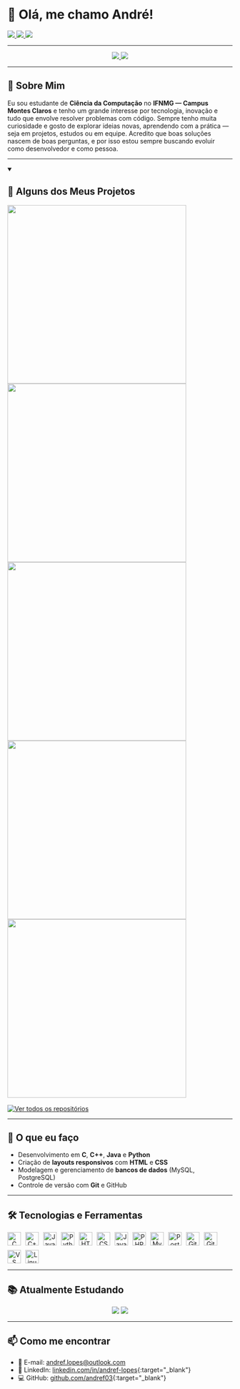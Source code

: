 <h1>👋 Olá, me chamo André!</h1>

<a href="https://www.linkedin.com/in/andref-lopes/" target="_blank">
  <img src="https://img.shields.io/badge/-André%20Felipe-blue?style=flat&logo=Linkedin&logoColor=white" />
</a>
<a href="https://github.com/andref03" target="_blank">
  <img src="https://img.shields.io/github/followers/andref03?label=Seguidores&style=social" />
</a>
<a href="https://github.com/andref03?tab=stars" target="_blank">
  <img src="https://img.shields.io/github/stars/andref03?style=social" />
</a>

<hr />

<div align="center">
  <a href="https://github.com/andref03" target="_blank">
    <img src="https://github-readme-stats.vercel.app/api?username=andref03&show_icons=true&theme=tokyonight&cache_seconds=300" />
  </a>
  <a href="https://github.com/andref03" target="_blank">
    <img src="https://github-readme-stats.vercel.app/api/top-langs/?username=andref03&layout=compact&theme=tokyonight&cache_seconds=300&langs_count=10" />
  </a>
</div>


---

## 🚀 Sobre Mim

Eu sou estudante de **Ciência da Computação** no **IFNMG — Campus Montes Claros** e tenho um grande interesse por tecnologia, inovação e tudo que envolve resolver problemas com código. Sempre tenho muita curiosidade e gosto de explorar ideias novas, aprendendo com a prática — seja em projetos, estudos ou em equipe. Acredito que boas soluções nascem de boas perguntas, e por isso estou sempre buscando evoluir como desenvolvedor e como pessoa.

---

<details open>
  <summary><h2>📘 Alguns dos Meus Projetos</h2></summary>

  <div align="left">

  <a href="https://github.com/andref03/SAGE-Project" target="_blank">
    <img src="https://github-readme-stats.vercel.app/api/pin/?username=andref03&repo=SAGE-Project&theme=tokyonight&hide_border=true" width="400" />
  </a>
  <a href="https://github.com/andref03/Previsao-de-fraudes-financeiras-com-uso-do-algoritmo-PCA" target="_blank">
    <img src="https://github-readme-stats.vercel.app/api/pin/?username=andref03&repo=Previsao-de-fraudes-financeiras-com-uso-do-algoritmo-PCA&theme=tokyonight&hide_border=true" width="400" />
  </a>
  <a href="https://github.com/andref03/Rankeamento-feito-por-PCA-Principal-Component-Analysis" target="_blank">
    <img src="https://github-readme-stats.vercel.app/api/pin/?username=andref03&repo=Rankeamento-feito-por-PCA-Principal-Component-Analysis&theme=tokyonight&hide_border=true" width="400" />
  </a>
  <a href="https://github.com/andref03/Previsao-de-Diabetes" target="_blank">
    <img src="https://github-readme-stats.vercel.app/api/pin/?username=andref03&repo=Previsao-de-Diabetes&theme=tokyonight&hide_border=true" width="400" />
  </a>
  <a href="https://github.com/andref03/Previsao-de-Churn" target="_blank">
    <img src="https://github-readme-stats.vercel.app/api/pin/?username=andref03&repo=Previsao-de-Churn&theme=tokyonight&hide_border=true" width="400" />
  </a>
  </div>

  <div align="left" style="margin-top: 16px;">
    <a href="https://github.com/andref03?tab=repositories" target="_blank">
      <img alt="Ver todos os repositórios" src="https://img.shields.io/badge/→ Ver%20todos%20os%20repositórios-blue?style=for-the-badge&logo=github" />
    </a>
  </div>
</details>

---

## 💼 O que eu faço

- Desenvolvimento em **C**, **C++**, **Java** e **Python**
- Criação de **layouts responsivos** com **HTML** e **CSS**
- Modelagem e gerenciamento de **bancos de dados** (MySQL, PostgreSQL)
- Controle de versão com **Git** e GitHub

---

## 🛠️ Tecnologias e Ferramentas

<div align="center" style="display: flex; flex-wrap: wrap; gap: 10px;">
  <img height="30" src="https://cdn.jsdelivr.net/gh/devicons/devicon/icons/c/c-original.svg" alt="C"/>
  <img height="30" src="https://cdn.jsdelivr.net/gh/devicons/devicon/icons/cplusplus/cplusplus-original.svg" alt="C++"/>
  <img height="30" src="https://cdn.jsdelivr.net/gh/devicons/devicon/icons/java/java-original.svg" alt="Java"/>
  <img height="30" src="https://cdn.jsdelivr.net/gh/devicons/devicon/icons/python/python-original.svg" alt="Python"/>
  <img height="30" src="https://cdn.jsdelivr.net/gh/devicons/devicon/icons/html5/html5-original.svg" alt="HTML5"/>
  <img height="30" src="https://cdn.jsdelivr.net/gh/devicons/devicon/icons/css3/css3-original.svg" alt="CSS3"/>
  <img height="30" src="https://cdn.jsdelivr.net/gh/devicons/devicon/icons/javascript/javascript-original.svg" alt="JavaScript"/>
  <img height="30" src="https://cdn.jsdelivr.net/gh/devicons/devicon/icons/php/php-original.svg" alt="PHP"/>
  <img height="30" src="https://cdn.jsdelivr.net/gh/devicons/devicon/icons/mysql/mysql-original.svg" alt="MySQL"/>
  <img height="30" src="https://cdn.jsdelivr.net/gh/devicons/devicon/icons/postgresql/postgresql-original.svg" alt="PostgreSQL"/>
  <img height="30" src="https://cdn.jsdelivr.net/gh/devicons/devicon/icons/git/git-original.svg" alt="Git"/>
  <img height="30" src="https://cdn.jsdelivr.net/gh/devicons/devicon/icons/github/github-original.svg" alt="GitHub"/>
  <img height="30" src="https://cdn.jsdelivr.net/gh/devicons/devicon/icons/vscode/vscode-original.svg" alt="VS Code"/>
  <img height="30" src="https://cdn.jsdelivr.net/gh/devicons/devicon/icons/linux/linux-original.svg" alt="Linux"/>
</div>

---

## 📚 Atualmente Estudando

<p align="center">
  <img src="https://img.shields.io/badge/Aprendendo-Laravel-%23777BB4?style=for-the-badge&logo=laravel&logoColor=white" />
  <img src="https://img.shields.io/badge/Aprendendo-Assembly-black?style=for-the-badge&logo=assembly&logoColor=white" />
</p>

---

## 📫 Como me encontrar

- 📩 E-mail: [andref.lopes@outlook.com](mailto:andref.lopes@outlook.com)
- 💼 LinkedIn: [linkedin.com/in/andref-lopes](https://www.linkedin.com/in/andref-lopes/){:target="_blank"}
- 💻 GitHub: [github.com/andref03](https://github.com/andref03){:target="_blank"}
